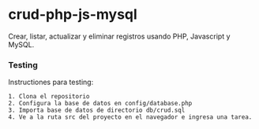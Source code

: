 # crud-php-js-mysql
Crear, listar, actualizar y eliminar registros usando PHP, Javascript y MySQL.

### Testing

Instructiones para testing:
```
1. Clona el repositorio
2. Configura la base de datos en config/database.php
3. Importa base de datos de directorio db/crud.sql
4. Ve a la ruta src del proyecto en el navegador e ingresa una tarea.
```
